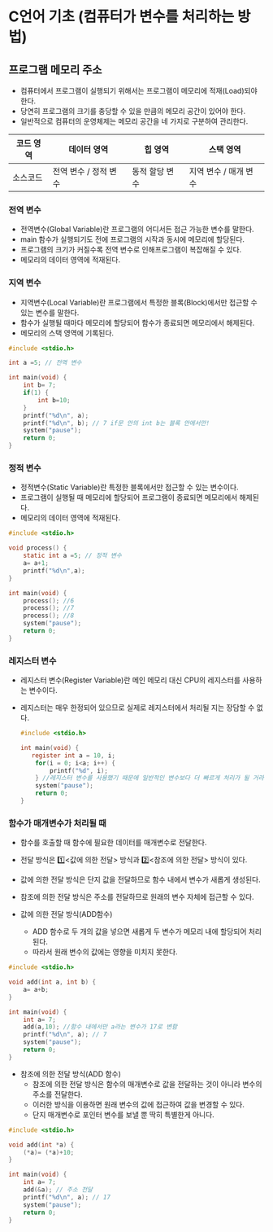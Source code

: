 # C언어 기초 (컴퓨터가 변수를 처리하는 방법)



## 프로그램 메모리 주소

* 컴퓨터에서 프로그램이 실행되기 위해서는 프로그램이 메모리에 적재(Load)되야 한다.
* 당연히 프로그램의 크기를 충당할 수 있을 만큼의 메모리 공간이 있어야 한다.
* 일반적으로 컴퓨터의 운영체제는 메모리 공간을 네 가지로 구분하여 관리한다.

| 코드 영역 | 데이터 영역           | 힙 영역        | 스택 영역             |
| --------- | --------------------- | -------------- | --------------------- |
| 소스코드  | 전역 변수 / 정적 변수 | 동적 할당 변수 | 지역 변수 / 매개 변수 |



### 전역 변수

* 전역변수(Global Variable)란 프로그램의 어디서든 접근 가능한 변수를 말한다.
* main 함수가 실행되기도 전에 프로그램의 시작과 동시에 메모리에 할당된다.
* 프로그램의 크기가 커질수록 전역 변수로 인해프로그램이 복잡해질 수 있다.
* 메모리의 데이터 영역에 적재된다.



### 지역 변수

* 지역변수(Local Variable)란 프로그램에서 특정한 블록(Block)에서만 접근할 수 있는 변수를 말한다.
* 함수가 실행될 때마다 메모리에 할당되어 함수가 종료되면 메모리에서 해제된다.
* 메모리의 스택 영역에 기록된다.

```c
#include <stdio.h>

int a =5; // 전역 변수

int main(void) {
    int b= 7; 
    if(1) {
        int b=10;
    }
    printf("%d\n", a);
    printf("%d\n", b); // 7 if문 안의 int b는 블록 안에서만!
    system("pause");
    return 0;
}

```



### 정적 변수

* 정적변수(Static Variable)란 특정한 블록에서만 접근할 수 있는 변수이다.
* 프로그램이 실행될 때 메모리에 할당되어 프로그램이 종료되면 메모리에서 해제된다.
* 메모리의 데이터 영역에 적재된다.

```c
#include <stdio.h>

void process() {
    static int a =5; // 정적 변수
    a= a+1;
    printf("%d\n",a);
}

int main(void) {
    process(); //6
    process(); //7
    process(); //8
    system("pause");
    return 0;
}

```



### 레지스터 변수

* 레지스터 변수(Register Variable)란 메인 메모리 대신 CPU의 레지스터를 사용하는 변수이다.
* 레지스터는 매우 한정되어 있으므로 실제로 레지스터에서 처리될 지는 장담할 수 없다.

  ```c
  #include <stdio.h>
  
  int main(void) {
     register int a = 10, i;
      for(i = 0; i<a; i++) {
          printf("%d", i);
      } //레지스터 변수를 사용했기 때문에 일반적인 변수보다 더 빠르게 처리가 될 거라는 기대를 할 수 있음.
      system("pause");
      return 0;
  }
  
  ```



### 함수가 매개변수가 처리될 때

* 함수를 호출할 때 함수에 필요한 데이터를 매개변수로 전달한다.
* 전달 방식은 :one:<값에 의한 전달> 방식과 :two:<참조에 의한 전달> 방식이 있다.
* 값에 의한 전달 방식은 단지 값을 전달하므로 함수 내에서 변수가 새롭게 생성된다.
* 참조에 의한 전달 방식은 주소를 전달하므로 원래의 변수 자체에 접근할 수 있다.



* 값에 의한 전달 방식(ADD함수)
  * ADD 함수로 두 개의 값을 넣으면 새롭게 두 변수가 메모리 내에 할당되어 처리된다.
  * 따라서 원래 변수의 값에는 영향을 미치지 못한다.

```C
#include <stdio.h>

void add(int a, int b) {
    a= a+b;
}

int main(void) {
  	int a= 7; 
    add(a,10); //함수 내에서만 a라는 변수가 17로 변함
    printf("%d\n", a); // 7
    system("pause");
    return 0;
}

```

* 참조에 의한 전달 방식(ADD 함수)
  * 참조에 의한 전달 방식은 함수의 매개변수로 값을 전달하는 것이 아니라 변수의 주소를 전달한다.
  * 이러한 방식을 이용하면 원래 변수의 값에 접근하여 값을 변경할 수 있다.
  * 단지 매개변수로 포인터 변수를 보낼 뿐 딱히 특별한게 아니다.

```C
#include <stdio.h>

void add(int *a) {
    (*a)= (*a)+10;
}

int main(void) {
  	int a= 7; 
    add(&a); // 주소 전달
    printf("%d\n", a); // 17
    system("pause");
    return 0;
}

```

